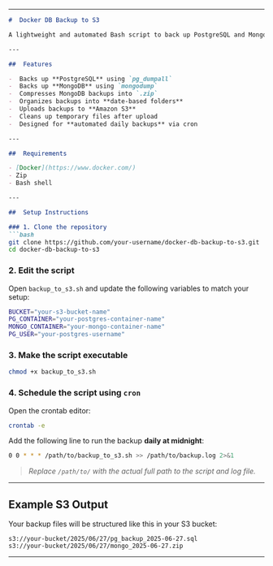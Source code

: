 
---

````markdown
#  Docker DB Backup to S3

A lightweight and automated Bash script to back up PostgreSQL and MongoDB databases running in Docker containers, compress them, and upload to AWS S3 — organized by date.

---

##  Features

-  Backs up **PostgreSQL** using `pg_dumpall`
-  Backs up **MongoDB** using `mongodump`
-  Compresses MongoDB backups into `.zip`
-  Organizes backups into **date-based folders**
-  Uploads backups to **Amazon S3**
-  Cleans up temporary files after upload
-  Designed for **automated daily backups** via cron

---

##  Requirements

- [Docker](https://www.docker.com/)
- Zip
- Bash shell

---

##  Setup Instructions

### 1. Clone the repository
```bash
git clone https://github.com/your-username/docker-db-backup-to-s3.git
cd docker-db-backup-to-s3
````

### 2. Edit the script

Open `backup_to_s3.sh` and update the following variables to match your setup:

```bash
BUCKET="your-s3-bucket-name"
PG_CONTAINER="your-postgres-container-name"
MONGO_CONTAINER="your-mongo-container-name"
PG_USER="your-postgres-username"
```

### 3. Make the script executable

```bash
chmod +x backup_to_s3.sh
```

### 4. Schedule the script using `cron`

Open the crontab editor:

```bash
crontab -e
```

Add the following line to run the backup **daily at midnight**:

```bash
0 0 * * * /path/to/backup_to_s3.sh >> /path/to/backup.log 2>&1
```

>  *Replace `/path/to/` with the actual full path to the script and log file.*

---

##  Example S3 Output

Your backup files will be structured like this in your S3 bucket:

```
s3://your-bucket/2025/06/27/pg_backup_2025-06-27.sql
s3://your-bucket/2025/06/27/mongo_2025-06-27.zip
```

---
